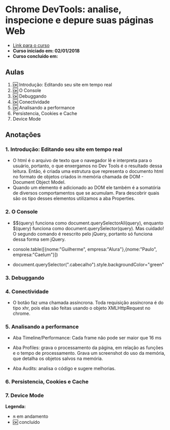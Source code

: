 # Chrome DevTools: analise, inspecione e depure suas páginas Web

- [Link para o curso](https://cursos.alura.com.br/course/chrome-devtools)
- **Curso iniciado em: 02/01/2018**
- **Curso concluído em:**

## Aulas

1. :ok: Introdução: Editando seu site em tempo real
2. :ok: O Console
3. :ok: Debuggando
4. :ok: Conectividade
5. :ok: Analisando a performance
6. Persistencia, Cookies e Cache
7. Device Mode

## Anotações

### 1. Introdução: Editando seu site em tempo real

- O html é o arquivo de texto que o navegador lê e interpreta para o usuário, portanto, o que enxergamos no Dev Tools é o resultado dessa leitura. Então, é criada uma estrutura que representa o documento html no formato de objetos criados in memória chamada de DOM - Document Object Model.
- Quando um elemento é adicionado ao DOM ele também é a somatória de diversos comportamentos que se acumulam. Para descobrir quais são os tipo desses elementos utilizamos a aba Properties.

### 2. O Console

- $$(query) funciona como document.querySelectorAll(query), enquanto $(query) funciona como document.querySelector(query). Mas cuidado! O segundo comando é reescrito pelo jQuery, portanto só funciona dessa forma sem jQuery.

- console.table([{nome:"Guilherme", empresa:"Alura"},{nome:"Paulo", empresa:"Caelum"}])

- document.querySelector(".cabecalho").style.backgroundColor="green"

### 3. Debuggando

### 4. Conectividade

- O botão faz uma chamada assíncrona. Toda requisição assíncrona é do tipo xhr, pois elas são feitas usando o objeto XMLHttpRequest no chrome.

### 5. Analisando a performance

- Aba Timeline/Performance: Cada frame não pode ser maior que 16 ms

- Aba Profiles: grava o processamento da página, em relação as funções e o tempo de processamento. Grava um screenshot do uso da memória, que detalha os objetos salvos na memória.

- Aba Audits: analisa o código e sugere melhorias.

### 6. Persistencia, Cookies e Cache

### 7. Device Mode

**Legenda:**

- :on: em andamento
- :ok: concluído
